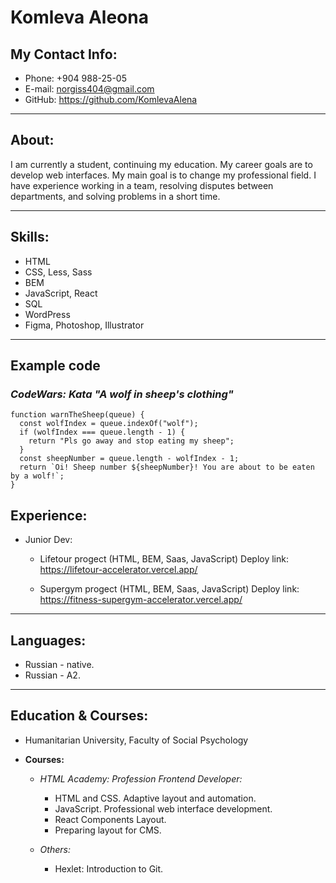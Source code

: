 # **Komleva Aleona**

## **My Contact Info:**
* Phone: +904 988-25-05
* E-mail: norgiss404@gmail.com
* GitHub: https://github.com/KomlevaAlena
----

## **About:**

I am currently a student, continuing my education. My career goals are to develop web interfaces.
My main goal is to change my professional field.
I have experience working in a team, resolving disputes between departments, and solving problems in a short time.

----

## **Skills:**

* HTML
* CSS, Less, Sass
* BEM
* JavaScript, React
* SQL
* WordPress
* Figma, Photoshop, Illustrator
----

## **Example code**

### *CodeWars: Kata "A wolf in sheep's clothing"*

```
function warnTheSheep(queue) {
  const wolfIndex = queue.indexOf("wolf");
  if (wolfIndex === queue.length - 1) {
    return "Pls go away and stop eating my sheep";
  }
  const sheepNumber = queue.length - wolfIndex - 1;
  return `Oi! Sheep number ${sheepNumber}! You are about to be eaten by a wolf!`;
}
```

## **Experience:**
* Junior Dev:
    + Lifetour progect (HTML, BEM, Saas, JavaScript)
    Deploy link: https://lifetour-accelerator.vercel.app/

    + Supergym progect (HTML, BEM, Saas, JavaScript)
    Deploy link: https://fitness-supergym-accelerator.vercel.app/
----

## **Languages:**
* Russian - native.
* Russian - A2.
----
## **Education & Courses:**
* Humanitarian University, Faculty of Social Psychology

* **Courses:**

    + *HTML Academy: Profession Frontend Developer:*
        - HTML and CSS. Adaptive layout and automation.
        - JavaScript. Professional web interface development.
        - React Components Layout.
        - Preparing layout for CMS.

    + *Others:*
        - Hexlet: Introduction to Git.